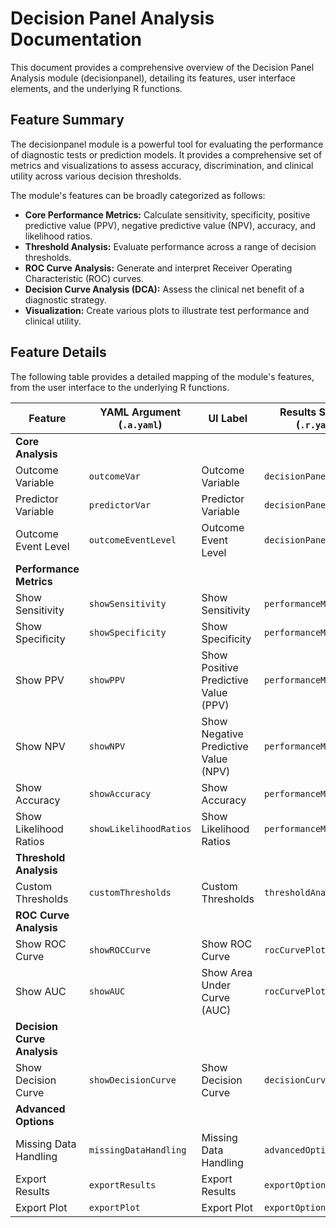 # Decision Panel Analysis Documentation

This document provides a comprehensive overview of the Decision Panel Analysis module (decisionpanel), detailing its features, user interface elements, and the underlying R functions.

## Feature Summary

The decisionpanel module is a powerful tool for evaluating the performance of diagnostic tests or prediction models. It provides a comprehensive set of metrics and visualizations to assess accuracy, discrimination, and clinical utility across various decision thresholds.

The module's features can be broadly categorized as follows:

*   **Core Performance Metrics:** Calculate sensitivity, specificity, positive predictive value (PPV), negative predictive value (NPV), accuracy, and likelihood ratios.
*   **Threshold Analysis:** Evaluate performance across a range of decision thresholds.
*   **ROC Curve Analysis:** Generate and interpret Receiver Operating Characteristic (ROC) curves.
*   **Decision Curve Analysis (DCA):** Assess the clinical net benefit of a diagnostic strategy.
*   **Visualization:** Create various plots to illustrate test performance and clinical utility.

## Feature Details

The following table provides a detailed mapping of the module's features, from the user interface to the underlying R functions.

| Feature                          | YAML Argument (`.a.yaml`)      | UI Label                               | Results Section (`.r.yaml`)         | R Function (`.b.R`)                  |
| -------------------------------- | ------------------------------ | -------------------------------------- | ----------------------------------- | ------------------------------------ |
| **Core Analysis**                |                                |                                        |                                     |                                      |
| Outcome Variable                 | `outcomeVar`                   | Outcome Variable                       | `decisionPanelOverview`             | `.calculatePerformance`              |
| Predictor Variable               | `predictorVar`                 | Predictor Variable                     | `decisionPanelOverview`             | `.calculatePerformance`              |
| Outcome Event Level              | `outcomeEventLevel`            | Outcome Event Level                    | `decisionPanelOverview`             | `.calculatePerformance`              |
| **Performance Metrics**          |                                |                                        |                                     |                                      |
| Show Sensitivity                 | `showSensitivity`              | Show Sensitivity                       | `performanceMetrics`                | `.calculateSensitivity`              |
| Show Specificity                 | `showSpecificity`              | Show Specificity                       | `performanceMetrics`                | `.calculateSpecificity`              |
| Show PPV                         | `showPPV`                      | Show Positive Predictive Value (PPV)   | `performanceMetrics`                | `.calculatePPV`                      |
| Show NPV                         | `showNPV`                      | Show Negative Predictive Value (NPV)   | `performanceMetrics`                | `.calculateNPV`                      |
| Show Accuracy                    | `showAccuracy`                 | Show Accuracy                          | `performanceMetrics`                | `.calculateAccuracy`                 |
| Show Likelihood Ratios           | `showLikelihoodRatios`         | Show Likelihood Ratios                 | `performanceMetrics`                | `.calculateLikelihoodRatios`         |
| **Threshold Analysis**           |                                |                                        |                                     |                                      |
| Custom Thresholds                | `customThresholds`             | Custom Thresholds                      | `thresholdAnalysis`                 | `.analyzeThresholds`                 |
| **ROC Curve Analysis**           |                                |                                        |                                     |                                      |
| Show ROC Curve                   | `showROCCurve`                 | Show ROC Curve                         | `rocCurvePlot`                      | `.plotROCCurve`                      |
| Show AUC                         | `showAUC`                      | Show Area Under Curve (AUC)            | `rocCurvePlot`                      | `.calculateAUC`                      |
| **Decision Curve Analysis**      |                                |                                        |                                     |                                      |
| Show Decision Curve              | `showDecisionCurve`            | Show Decision Curve                    | `decisionCurvePlot`                 | `.plotDecisionCurve`                 |
| **Advanced Options**             |                                |                                        |                                     |                                      |
| Missing Data Handling            | `missingDataHandling`          | Missing Data Handling                  | `advancedOptions`                   | `.handleMissingData`                 |
| Export Results                   | `exportResults`                | Export Results                         | `exportOptions`                     | `.exportPerformanceResults`          |
| Export Plot                      | `exportPlot`                   | Export Plot                            | `exportOptions`                     | `.exportPerformancePlot`             |